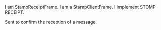 I am StampReceiptFrame.
I am a StampClientFrame.
I implement STOMP RECEIPT. 

Sent to confirm the reception of a message.